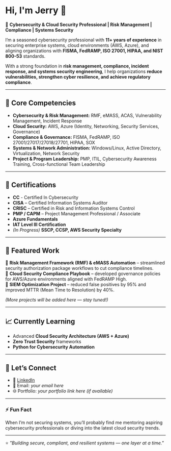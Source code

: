 # Hi, I'm Jerry 👋  

🚀 **Cybersecurity & Cloud Security Professional | Risk Management | Compliance | Systems Security**  

I’m a seasoned cybersecurity professional with **11+ years of experience** in securing enterprise systems, cloud environments (AWS, Azure), and aligning organizations with **FISMA, FedRAMP, ISO 27001, HIPAA, and NIST 800-53** standards.  

With a strong foundation in **risk management, compliance, incident response, and systems security engineering**, I help organizations **reduce vulnerabilities, strengthen cyber resilience, and achieve regulatory compliance**.  

---

## 🔑 Core Competencies
- **Cybersecurity & Risk Management:** RMF, eMASS, ACAS, Vulnerability Management, Incident Response  
- **Cloud Security:** AWS, Azure (Identity, Networking, Security Services, Governance)  
- **Compliance & Governance:** FISMA, FedRAMP, ISO 27001/27017/27018/27701, HIPAA, SOX  
- **Systems & Network Administration:** Windows/Linux, Active Directory, Virtualization, Network Security  
- **Project & Program Leadership:** PMP, ITIL, Cybersecurity Awareness Training, Cross-functional Team Leadership  

---

## 📜 Certifications
- **CC** - Certified In Cybersecurity
- **CISA** – Certified Information Systems Auditor  
- **CRISC** – Certified in Risk and Information Systems Control  
- **PMP / CAPM** – Project Management Professional / Associate  
- **Azure Fundamentals**  
- **IAT Level III Certification**  
- *(In Progress)* **SSCP, CCSP, AWS Security Specialty**  

---

## 📂 Featured Work
🔹 **Risk Management Framework (RMF) & eMASS Automation** – streamlined security authorization package workflows to cut compliance timelines.  
🔹 **Cloud Security Compliance Playbook** – developed governance policies for AWS/Azure environments aligned with FedRAMP High.  
🔹 **SIEM Optimization Project** – reduced false positives by 95% and improved MTTR (Mean Time to Resolution) by 40%.  

*(More projects will be added here — stay tuned!)*  

---

## 📈 Currently Learning
- Advanced **Cloud Security Architecture (AWS + Azure)**  
- **Zero Trust Security** frameworks  
- **Python for Cybersecurity Automation**  

---

## 🤝 Let’s Connect
- 💼 [LinkedIn]([https://www.linkedin.com/](https://www.linkedin.com/in/jerrymensah/))  
- 📧 Email: *your email here*  
- 🌐 Portfolio: *your portfolio link here (if available)*  

---

### ⚡ Fun Fact  
When I’m not securing systems, you’ll probably find me mentoring aspiring cybersecurity professionals or diving into the latest cloud security trends.  

---

⭐️ *"Building secure, compliant, and resilient systems — one layer at a time."*  

